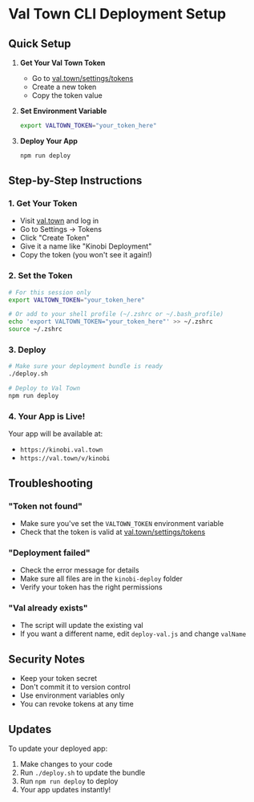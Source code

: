 # Val Town CLI Deployment Setup

## Quick Setup

1. **Get Your Val Town Token**
   - Go to [val.town/settings/tokens](https://val.town/settings/tokens)
   - Create a new token
   - Copy the token value

2. **Set Environment Variable**
   ```bash
   export VALTOWN_TOKEN="your_token_here"
   ```

3. **Deploy Your App**
   ```bash
   npm run deploy
   ```

## Step-by-Step Instructions

### 1. Get Your Token
- Visit [val.town](https://val.town) and log in
- Go to Settings → Tokens
- Click "Create Token"
- Give it a name like "Kinobi Deployment"
- Copy the token (you won't see it again!)

### 2. Set the Token
```bash
# For this session only
export VALTOWN_TOKEN="your_token_here"

# Or add to your shell profile (~/.zshrc or ~/.bash_profile)
echo 'export VALTOWN_TOKEN="your_token_here"' >> ~/.zshrc
source ~/.zshrc
```

### 3. Deploy
```bash
# Make sure your deployment bundle is ready
./deploy.sh

# Deploy to Val Town
npm run deploy
```

### 4. Your App is Live!
Your app will be available at:
- `https://kinobi.val.town`
- `https://val.town/v/kinobi`

## Troubleshooting

### "Token not found"
- Make sure you've set the `VALTOWN_TOKEN` environment variable
- Check that the token is valid at [val.town/settings/tokens](https://val.town/settings/tokens)

### "Deployment failed"
- Check the error message for details
- Make sure all files are in the `kinobi-deploy` folder
- Verify your token has the right permissions

### "Val already exists"
- The script will update the existing val
- If you want a different name, edit `deploy-val.js` and change `valName`

## Security Notes

- Keep your token secret
- Don't commit it to version control
- Use environment variables only
- You can revoke tokens at any time

## Updates

To update your deployed app:
1. Make changes to your code
2. Run `./deploy.sh` to update the bundle
3. Run `npm run deploy` to deploy
4. Your app updates instantly! 
